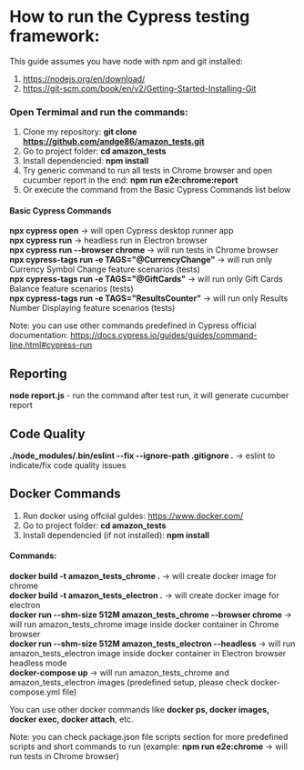 # How to run the Cypress testing framework:

This guide assumes you have node with npm and git installed:

1. https://nodejs.org/en/download/
2. https://git-scm.com/book/en/v2/Getting-Started-Installing-Git

### Open Termimal and run the commands:

1. Clone my repository: **git clone https://github.com/andge86/amazon_tests.git**
2. Go to project folder: **cd amazon_tests**
3. Install dependencied: **npm install**
4. Try generic command to run all tests in Chrome browser and open cucumber report in the end: **npm run e2e:chrome:report**
5. Or execute the command from the Basic Cypress Commands list below

#### Basic Cypress Commands

**npx cypress open** -> will open Cypress desktop runner app <br />
**npx cypress run** -> headless run in Electron browser <br />
**npx cypress run --browser chrome** -> will run tests in Chrome browser <br />
**npx cypress-tags run -e TAGS="@CurrencyChange"** -> will run only Currency Symbol Change feature scenarios (tests) <br />
**npx cypress-tags run -e TAGS="@GiftCards"** -> will run only Gift Cards Balance feature scenarios (tests) <br />
**npx cypress-tags run -e TAGS="ResultsCounter"** -> will run only Results Number Displaying feature scenarios (tests) <br />

Note: you can use other commands predefined in Cypress official documentation: https://docs.cypress.io/guides/guides/command-line.html#cypress-run

## Reporting

**node report.js** - run the command after test run, it will generate cucumber report

## Code Quality

**./node_modules/.bin/eslint --fix --ignore-path .gitignore .** -> eslint to indicate/fix code quality issues

## Docker Commands

1. Run docker using offciial guldes: https://www.docker.com/
2. Go to project folder: **cd amazon_tests**
3. Install dependencied (if not installed): **npm install**

#### Commands:

**docker build -t amazon_tests_chrome .** -> will create docker image for chrome <br />
**docker build -t amazon_tests_electron .** -> will create docker image for electron <br />
**docker run --shm-size 512M amazon_tests_chrome --browser chrome** -> will run amazon_tests_chrome image inside docker container in Chrome browser <br />
**docker run --shm-size 512M amazon_tests_electron --headless** -> will run amazon_tests_electron image inside docker container in Electron browser headless mode <br />
**docker-compose up** -> will run amazon_tests_chrome and amazon_tests_electron images (predefined setup, please check docker-compose.yml file) <br />

You can use other docker commands like **docker ps, docker images, docker exec, docker attach**, etc.

Note: you can check package.json file scripts section for more predefined scripts and short commands to run (example: **npm run e2e:chrome** -> will run tests in Chrome browser)

